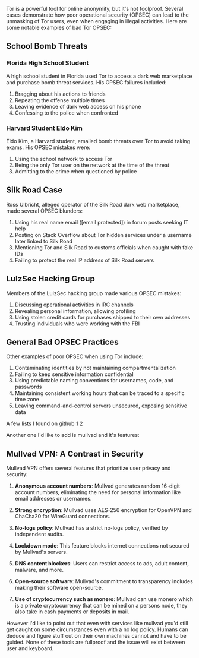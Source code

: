 Tor is a powerful tool for online anonymity, but it's not foolproof. Several cases demonstrate how poor operational security (OPSEC) can lead to the unmasking of Tor users, even when engaging in illegal activities. Here are some notable examples of bad Tor OPSEC:

## School Bomb Threats

### Florida High School Student

A high school student in Florida used Tor to access a dark web marketplace and purchase bomb threat services. His OPSEC failures included:

1. Bragging about his actions to friends
2. Repeating the offense multiple times
3. Leaving evidence of dark web access on his phone
4. Confessing to the police when confronted

### Harvard Student Eldo Kim

Eldo Kim, a Harvard student, emailed bomb threats over Tor to avoid taking exams. His OPSEC mistakes were:

1. Using the school network to access Tor
2. Being the only Tor user on the network at the time of the threat
3. Admitting to the crime when questioned by police

## Silk Road Case

Ross Ulbricht, alleged operator of the Silk Road dark web marketplace, made several OPSEC blunders:

1. Using his real name email ([email protected]) in forum posts seeking IT help
2. Posting on Stack Overflow about Tor hidden services under a username later linked to Silk Road
3. Mentioning Tor and Silk Road to customs officials when caught with fake IDs
4. Failing to protect the real IP address of Silk Road servers

## LulzSec Hacking Group

Members of the LulzSec hacking group made various OPSEC mistakes:

1. Discussing operational activities in IRC channels
2. Revealing personal information, allowing profiling
3. Using stolen credit cards for purchases shipped to their own addresses
4. Trusting individuals who were working with the FBI

## General Bad OPSEC Practices

Other examples of poor OPSEC when using Tor include:

1. Contaminating identities by not maintaining compartmentalization
2. Failing to keep sensitive information confidential
3. Using predictable naming conventions for usernames, code, and passwords
4. Maintaining consistent working hours that can be traced to a specific time zone
5. Leaving command-and-control servers unsecured, exposing sensitive data

A few lists I found on github [1](https://github.com/jermanuts/bad-opsec) [2](https://opsecfail.github.io/)

Another one I'd like to add is mullvad and it's features:

## Mullvad VPN: A Contrast in Security

Mullvad VPN offers several features that prioritize user privacy and security:

1. **Anonymous account numbers**: Mullvad generates random 16-digit account numbers, eliminating the need for personal information like email addresses or usernames.

2. **Strong encryption**: Mullvad uses AES-256 encryption for OpenVPN and ChaCha20 for WireGuard connections.

3. **No-logs policy**: Mullvad has a strict no-logs policy, verified by independent audits.

4. **Lockdown mode**: This feature blocks internet connections not secured by Mullvad's servers.

5. **DNS content blockers**: Users can restrict access to ads, adult content, malware, and more.

6. **Open-source software**: Mullvad's commitment to transparency includes making their software open-source.

7. **Use of cryptocurrency such as monero**: Mullvad can use monero which is a private cryptocurrency that can be mined on a persons node, they also take in cash payments or deposits in mail.

However I'd like to point out that even with services like mullvad you'd still get caught on some circumstances even with a no log policy. Humans can deduce and figure stuff out on their own machines cannot and have to be guided. None of these tools are fullproof and the issue will exist between user and keyboard.

